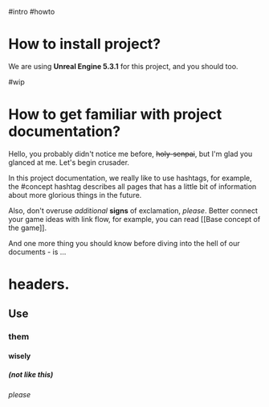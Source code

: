 #intro #howto
# How to install project? 

We are using **Unreal Engine 5.3.1** for this project, and you should too.  

#wip 
# How to get familiar with project documentation?

Hello, you probably didn't notice me before, ~~holy-senpai~~, but I'm glad you glanced at me. Let's begin crusader. 

In this project documentation, we really like to use hashtags, for example, the #concept hashtag describes all pages that has a little bit of information about more glorious things in the future.

Also, don't overuse *additional* **signs** of exclamation, *please*. Better connect your game ideas with link flow, for example, you can read [[Base concept of the game]].

And one more thing you should know before diving into the hell of our documents - is …
# headers. 
## Use 
### them
#### wisely
##### (not like this)
###### please